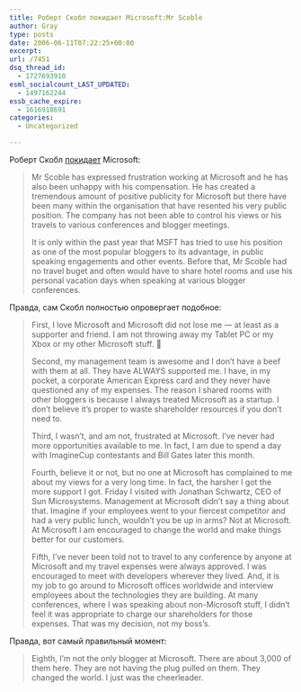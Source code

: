 ```yaml
---
title: Роберт Скобл покидает Microsoft:Mr Scoble
author: Gray
type: posts
date: 2006-06-11T07:22:25+00:00
excerpt:
url: /7451
dsq_thread_id:
  - 1727693910
esml_socialcount_LAST_UPDATED:
  - 1497162244
essb_cache_expire:
  - 1616918691
categories:
  - Uncategorized

---
```








Роберт Скобл <a href="http://www.siliconvalleywatcher.com/mt/archives/2006/06/microsofts_top.php" target="_blank">покидает</a> Microsoft:

> Mr Scoble has expressed frustration working at Microsoft and he has also been unhappy with his compensation. He has created a tremendous amount of positive publicity for Microsoft but there have been many within the organisation that have resented his very public position. The company has not been able to control his views or his travels to various conferences and blogger meetings.
> 
> It is only within the past year that MSFT has tried to use his position as one of the most popular bloggers to its advantage, in public speaking engagements and other events. Before that, Mr Scoble had no travel buget and often would have to share hotel rooms and use his personal vacation days when speaking at various blogger conferences.

Правда, сам Скобл полностью опровергает подобное:

> First, I love Microsoft and Microsoft did not lose me &#8212; at least as a supporter and friend. I am not throwing away my Tablet PC or my Xbox or my other Microsoft stuff. 🙂
> 
> Second, my management team is awesome and I don&#8217;t have a beef with them at all. They have ALWAYS supported me. I have, in my pocket, a corporate American Express card and they never have questioned any of my expenses. The reason I shared rooms with other bloggers is because I always treated Microsoft as a startup. I don&#8217;t believe it&#8217;s proper to waste shareholder resources if you don&#8217;t need to.
> 
> Third, I wasn&#8217;t, and am not, frustrated at Microsoft. I&#8217;ve never had more opportunities available to me. In fact, I am due to spend a day with ImagineCup contestants and Bill Gates later this month.
> 
> Fourth, believe it or not, but no one at Microsoft has complained to me about my views for a very long time. In fact, the harsher I got the more support I got. Friday I visited with Jonathan Schwartz, CEO of Sun Microsystems. Management at Microsoft didn&#8217;t say a thing about that. Imagine if your employees went to your fiercest competitor and had a very public lunch, wouldn&#8217;t you be up in arms? Not at Microsoft. At Microsoft I am encouraged to change the world and make things better for our customers.
> 
> Fifth, I&#8217;ve never been told not to travel to any conference by anyone at Microsoft and my travel expenses were always approved. I was encouraged to meet with developers wherever they lived. And, it is my job to go around to Microsoft offices worldwide and interview employees about the technologies they are building. At many conferences, where I was speaking about non-Microsoft stuff, I didn&#8217;t feel it was appropriate to charge our shareholders for those expenses. That was my decision, not my boss&#8217;s.

Правда, вот самый правильный момент:

> Eighth, I&#8217;m not the only blogger at Microsoft. There are about 3,000 of them here. They are not having the plug pulled on them. They changed the world. I just was the cheerleader.
